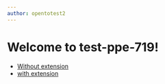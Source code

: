 ```yaml
---
author: opentotest2
---
```

# Welcome to test-ppe-719!

  - [Without extension](~/downloads/process-explorer) 
  - [with extension](~/downloads/process-explorer.md) 
